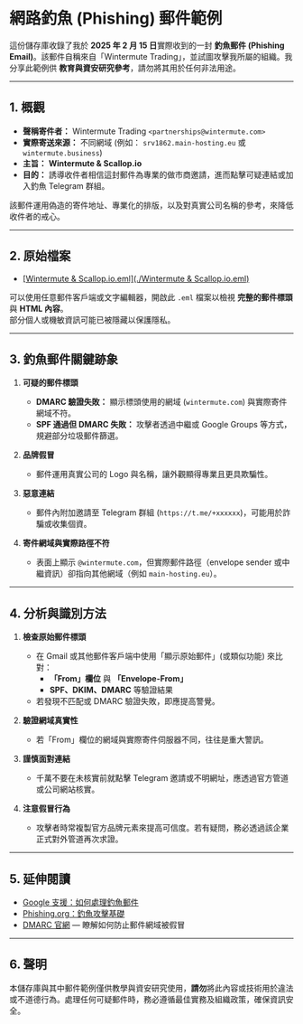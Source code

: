 # 網路釣魚 (Phishing) 郵件範例

這份儲存庫收錄了我於 **2025 年 2 月 15 日**實際收到的一封 **釣魚郵件 (Phishing Email)**。該郵件自稱來自「Wintermute Trading」，並試圖攻擊我所屬的組織。我分享此範例供 **教育與資安研究參考**，請勿將其用於任何非法用途。

---

## 1. 概觀

- **聲稱寄件者：** Wintermute Trading `<partnerships@wintermute.com>`
- **實際寄送來源：** 不同網域 (例如： `srv1862.main-hosting.eu` 或 `wintermute.business`)
- **主旨：** **Wintermute & Scallop.io**
- **目的：** 誘導收件者相信這封郵件為專業的做市商邀請，進而點擊可疑連結或加入釣魚 Telegram 群組。

該郵件運用偽造的寄件地址、專業化的排版，以及對真實公司名稱的參考，來降低收件者的戒心。

---

## 2. 原始檔案

- [[Wintermute & Scallop.io.eml](./Wintermute & Scallop.io.eml)](https://github.com/djchrisssssss/phishing-email-example/blob/main/Wintermute%20%26%20Scallop.io.eml)

可以使用任意郵件客戶端或文字編輯器，開啟此 `.eml` 檔案以檢視 **完整的郵件標頭** 與 **HTML 內容**。  
部分個人或機敏資訊可能已被隱藏以保護隱私。

---

## 3. 釣魚郵件關鍵跡象

1. **可疑的郵件標頭**  
   - **DMARC 驗證失敗：** 顯示標頭使用的網域 (`wintermute.com`) 與實際寄件網域不符。  
   - **SPF 通過但 DMARC 失敗：** 攻擊者透過中繼或 Google Groups 等方式，規避部分垃圾郵件篩選。

2. **品牌假冒**  
   - 郵件運用真實公司的 Logo 與名稱，讓外觀顯得專業且更具欺騙性。

3. **惡意連結**  
   - 郵件內附加邀請至 Telegram 群組 (`https://t.me/+xxxxxx`)，可能用於詐騙或收集個資。

4. **寄件網域與實際路徑不符**  
   - 表面上顯示 `@wintermute.com`，但實際郵件路徑（envelope sender 或中繼資訊）卻指向其他網域（例如 `main-hosting.eu`）。

---

## 4. 分析與識別方法

1. **檢查原始郵件標頭**  
   - 在 Gmail 或其他郵件客戶端中使用「顯示原始郵件」(或類似功能) 來比對：  
     - **「From」欄位** 與 **「Envelope-From」**  
     - **SPF、DKIM、DMARC** 等驗證結果  
   - 若發現不匹配或 DMARC 驗證失敗，即應提高警覺。

2. **驗證網域真實性**  
   - 若「From」欄位的網域與實際寄件伺服器不同，往往是重大警訊。

3. **謹慎面對連結**  
   - 千萬不要在未核實前就點擊 Telegram 邀請或不明網址，應透過官方管道或公司網站核實。

4. **注意假冒行為**  
   - 攻擊者時常複製官方品牌元素來提高可信度。若有疑問，務必透過該企業正式對外管道再次求證。

---

## 5. 延伸閱讀

- [Google 支援：如何處理釣魚郵件](https://support.google.com/mail/answer/8253)
- [Phishing.org：釣魚攻擊基礎](http://www.phishing.org/)
- [DMARC 官網](https://dmarc.org/) — 瞭解如何防止郵件網域被假冒

---

## 6. 聲明

本儲存庫與其中郵件範例僅供教學與資安研究使用，**請勿**將此內容或技術用於違法或不道德行為。處理任何可疑郵件時，務必遵循最佳實務及組織政策，確保資訊安全。
